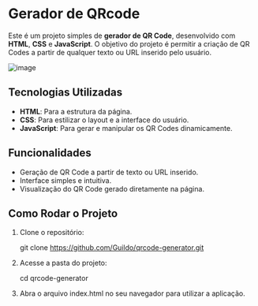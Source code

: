 # Gerador de QRcode

Este é um projeto simples de **gerador de QR Code**, desenvolvido com **HTML**, **CSS** e **JavaScript**. O objetivo do projeto é permitir a criação de QR Codes a partir de qualquer texto ou URL inserido pelo usuário.

![image](https://github.com/Guildo/qrcode-generator/assets/56208246/d93361c1-84ce-4df2-8bd4-60381ff6dd16)

## Tecnologias Utilizadas

- **HTML**: Para a estrutura da página.
- **CSS**: Para estilizar o layout e a interface do usuário.
- **JavaScript**: Para gerar e manipular os QR Codes dinamicamente.

## Funcionalidades

- Geração de QR Code a partir de texto ou URL inserido.
- Interface simples e intuitiva.
- Visualização do QR Code gerado diretamente na página.

## Como Rodar o Projeto

1. Clone o repositório:
   
   git clone https://github.com/Guildo/qrcode-generator.git

2. Acesse a pasta do projeto:

   cd qrcode-generator

3. Abra o arquivo index.html no seu navegador para utilizar a aplicação.

